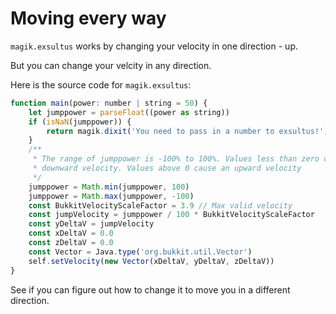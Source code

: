 # Moving every way

`magik.exsultus` works by changing your velocity in one direction - up.

But you can change your velcity in any direction.

Here is the source code for `magik.exsultus`:

```javascript
function main(power: number | string = 50) {
	let jumppower = parseFloat((power as string))
	if (isNaN(jumppower)) {
		return magik.dixit('You need to pass in a number to exsultus!')
	}
	/**
	 * The range of jumppower is -100% to 100%. Values less than zero cause a
	 * downward velocity. Values above 0 cause an upward velocity
	 */
	jumppower = Math.min(jumppower, 100)
	jumppower = Math.max(jumppower, -100)
	const BukkitVelocityScaleFactor = 3.9 // Max valid velocity
	const jumpVelocity = jumppower / 100 * BukkitVelocityScaleFactor
	const yDeltaV = jumpVelocity
	const xDeltaV = 0.0
	const zDeltaV = 0.0
	const Vector = Java.type('org.bukkit.util.Vector')
	self.setVelocity(new Vector(xDeltaV, yDeltaV, zDeltaV))
}
```

See if you can figure out how to change it to move you in a different direction.
